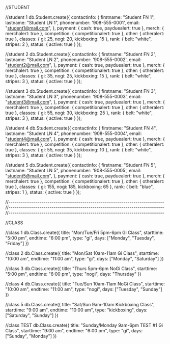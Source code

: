 //STUDENT

//student 1
db.Student.create({
  contactinfo: {
    firstname: "Student FN 1",
    lastname: "Student LN 1",
    phonenumber: '908-555-0001',
    email: "student1@mail.com",
  },
  payment: {
    cash: true,
    payduealert: true
  },
  merch: {
    merchalert: true
  },
  competition: {
    competitionalert: true
  },
  other: {
    otheralert: true
  },
  classes: {
    gi: 25,
    nogi: 20,
    kickboxing: 15
  },
  rank: {
    belt: "white",
    stripes: 2
  },
  status: {
    active: true
  }
});

//student 2
db.Student.create({
  contactinfo: {
    firstname: "Student FN 2",
    lastname: "Student LN 2",
    phonenumber: '908-555-0002',
    email: "student2@mail.com",
  },
  payment: {
    cash: true,
    payduealert: true
  },
  merch: {
    merchalert: true
  },
  competition: {
    competitionalert: true
  },
  other: {
    otheralert: true
  },
  classes: {
    gi: 35,
    nogi: 25,
    kickboxing: 15
  },
  rank: {
    belt: "white",
    stripes: 3
  },
  status: {
    active: true
  }
});

//student 3
db.Student.create({
  contactinfo: {
    firstname: "Student FN 3",
    lastname: "Student LN 3",
    phonenumber: '908-555-0003',
    email: "student3@mail.com",
  },
  payment: {
    cash: true,
    payduealert: true
  },
  merch: {
    merchalert: true
  },
  competition: {
    competitionalert: true
  },
  other: {
    otheralert: true
  },
  classes: {
    gi: 55,
    nogi: 30,
    kickboxing: 25
  },
  rank: {
    belt: "white",
    stripes: 3
  },
  status: {
    active: true
  }
});

//student 4
db.Student.create({
  contactinfo: {
    firstname: "Student FN 4",
    lastname: "Student LN 4",
    phonenumber: '908-555-0004',
    email: "student4@mail.com",
  },
  payment: {
    cash: true,
    payduealert: true
  },
  merch: {
    merchalert: true
  },
  competition: {
    competitionalert: true
  },
  other: {
    otheralert: true
  },
  classes: {
    gi: 55,
    nogi: 35,
    kickboxing: 10
  },
  rank: {
    belt: "white",
    stripes: 3
  },
  status: {
    active: true
  }
});

//student 5
db.Student.create({
  contactinfo: {
    firstname: "Student FN 5",
    lastname: "Student LN 5",
    phonenumber: '908-555-0005',
    email: "student5@mail.com",
  },
  payment: {
    cash: true,
    payduealert: true
  },
  merch: {
    merchalert: true
  },
  competition: {
    competitionalert: true
  },
  other: {
    otheralert: true
  },
  classes: {
    gi: 155,
    nogi: 185,
    kickboxing: 65
  },
  rank: {
    belt: "blue",
    stripes: 1
  },
  status: {
    active: true
  }
});

//----------------------------------------------------------------------------
//----------------------------------------------------------------------------
//----------------------------------------------------------------------------

//CLASS

//class 1
db.Class.create({
  title: "Mon/Tue/Fri 5pm-6pm Gi Class",
  starttime: "5:00 pm",
  endtime: "6:00 pm",
  type: "gi",
  days: ["Monday", "Tuesday", "Friday"]
})

//class 2
db.Class.create({
  title: "Mon/Sat 10am-11am Gi Class",
  starttime: "10:00 am",
  endtime: "11:00 am",
  type: "gi",
  days: ["Monday", "Saturday"]
})

//class 3
db.Class.create({
  title: "Thurs 5pm-6pm NoGi Class",
  starttime: "5:00 pm",
  endtime: "6:00 pm",
  type: "nogi",
  days: "Thursday"
})

//class 4
db.Class.create({
  title: "Tue/Sun 10am-11am NoGi Class",
  starttime: "10:00 am",
  endtime: "11:00 am",
  type: "nogi",
  days: ["Tuesday", "Sunday"]
})

//class 5
db.Class.create({
  title: "Sat/Sun 9am-10am Kickboxing Class",
  starttime: "9:00 am",
  endtime: "10:00 am",
  type: "kickboxing",
  days: ["Saturday", "Sunday"]
})

//class TEST
db.Class.create({
  title: "Sunday/Monday 9am-6pm TEST #1 Gi Class",
  starttime: "9:00 am",
  endtime: "6:00 pm",
  type: "gi",
  days: ["Sunday", "Monday"]
})

